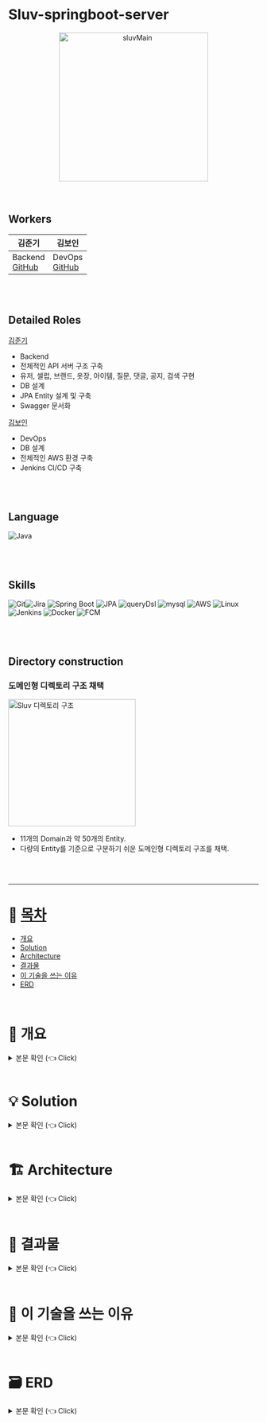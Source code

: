 # Sluv-springboot-server
<div align="center">
<img width="300" alt="sluvMain" src="https://github.com/CELEBIT/sluv-springboot-server/assets/101792740/a3799048-0fe7-4096-ae8c-0b64a8b7b48a">
</div>
<br/><br/>

## Workers
<div align="center">

|김준기|김보인|
|---|---|
| Backend <br>  [GitHub](https://github.com/KJBig)| DevOps <br>  [GitHub](https://github.com/Boin-Kau)|

</div>
<br/><br/>

## Detailed Roles
[김준기](https://github.com/KJBig)
- Backend
- 전체적인 API 서버 구조 구축
- 유저, 셀럽, 브랜드, 옷장, 아이템, 질문, 댓글, 공지, 검색 구현
- DB 설계
- JPA Entity 설계 및 구축
- Swagger 문서화

[김보인](https://github.com/Boin-Kau)
- DevOps
- DB 설계
- 전체적인 AWS 환경 구축
- Jenkins CI/CD 구축

<br/><br/>



## Language
<img alt="Java" src ="https://img.shields.io/badge/Java-007396.svg?&style=for-the-badge&logo=Java&logoColor=white"/>

<br/><br/>

## Skills
<img alt="Git" src ="https://img.shields.io/badge/Git-F05032.svg?&style=for-the-badge&logo=Git&logoColor=white"/><img alt="Jira" src ="https://img.shields.io/badge/Jira-0052CC.svg?&style=for-the-badge&logo=jira&logoColor=white"/>
<img alt="Spring Boot" src ="https://img.shields.io/badge/Spring Boot-6DB33F.svg?&style=for-the-badge&logo=springboot&logoColor=white"/>
<img alt="JPA" src ="https://img.shields.io/badge/jpa-6DB33F.svg?&style=for-the-badge&logo=jpa&logoColor=white"/>
<img alt="queryDsl" src ="https://img.shields.io/badge/querydsl-4479A1.svg?&style=for-the-badge&logo=querydsl&logoColor=white"/>
<img alt="mysql" src ="https://img.shields.io/badge/mysql-4479A1.svg?&style=for-the-badge&logo=mysql&logoColor=white"/>
<img alt="AWS" src ="https://img.shields.io/badge/AWS-232F3E.svg?&style=for-the-badge&logo=amazonaws&logoColor=white"/>
<img alt="Linux" src ="https://img.shields.io/badge/Linux-FCC624.svg?&style=for-the-badge&logo=linux&logoColor=white"/>
<img alt="Jenkins" src ="https://img.shields.io/badge/Jenkins-D24939.svg?&style=for-the-badge&logo=Jenkins&logoColor=white"/>
<img alt="Docker" src ="https://img.shields.io/badge/Docker-4479A1.svg?&style=for-the-badge&logo=Docker&logoColor=white"/>
<img alt="FCM" src ="https://img.shields.io/badge/FCM-FFCA28.svg?&style=for-the-badge&logo=firebase&logoColor=white"/>

<br/><br/>

## Directory construction
### 도메인형 디렉토리 구조 채택
<img width="256" alt="Sluv 디렉토리 구조" src="https://github.com/CELEBIT/sluv-springboot-server/assets/101792740/755f64d8-a017-4280-8c43-d8f779528424">

- 11개의 Domain과 약 50개의 Entity. 
- 다량의 Entity를 기준으로 구분하기 쉬운 도메인형 디렉토리 구조를 채택.

<br/><br/>

---

# :memo: [목차](#index) <a name = "index"></a>

- [개요](#outline)
- [Solution](#solution)
- [Architecture](#architecture)
- [결과물](#result)
- [이 기술을 쓰는 이유](#why)
- [ERD](#erd)


<br>

# :bookmark: 개요 <a name = "outline"></a>

<details>
   <summary> 본문 확인 (👈 Click)</summary>
<br />
 
  - 셀럽이 사용한 아이템을 따라 구매하는 일이 증가하였습니다. 이에 따라 "손민수 아이템"이라는 단어까지 등장하며 인기는 꾸준히 증가하였습니다.
  - 인기가 증가함에 따라 트위터를 중심으로 다양한 SNS에서 손민수 아이템의 정보를 공유하는 계정들이 등장하였습니다.
  - 하지만 SNS로 공유하다 보니, 검색의 범위도 너무 광범위하며 공유자의 입장에서도 불편함이 발생하였습니다.
  - 검색 속도와 공유 속도 및 편의성을 개선하기 위해 서비스 운영을 하고자 합니다.
  <div align="center">
    <img width="700" alt="sluv_intro1" src="https://github.com/CELEBIT/sluv-springboot-server/assets/101792740/d6bac75b-475d-4054-afa7-582cf1c56009">
    <img width="700" alt="sluv_intro2" src="https://github.com/CELEBIT/sluv-springboot-server/assets/101792740/fd0efd3e-73f1-470f-9dd7-7e177ceee072">
    <img width="700" alt="sluv_intro3" src="https://github.com/CELEBIT/sluv-springboot-server/assets/101792740/53c979f6-665e-4aa5-9b9c-0ebee460f067">
  </div>
  

</details>

<br>

# :bulb: Solution <a name = "solution"></a>

<details>
   <summary> 본문 확인 (👈 Click)</summary>
<br />

### 획일화된 정보 형식 및 입력폼
- 검색자의 입장에서 다량의 정보를 획일화된 형식으로 얻을 수 있다.
- 공유자의 입장에서 필요한 정보만 입력할 수 있다.
<br> (많은 정보를 하나하나 텍스트로 입력하기 번거롭다는 점 해결)

### 관심 셀럽 및 필터링 기능
  - 검색자의 입장에서 원하는 셀럽의 정보를 중심으로 검색할 수 있다.
  <br>(방탄소년단 진의 티셔츠 -> 다른 셀럽의 티셔츠가 검색됨을 방지)
  - 검색자의 입장에서 필터링을 통해 원하는 조건의 정보만 검색할 수 있다.
  <br>(방탄소년단 진의 티셔츠 -> 다른 셀럽의 티셔츠가 검색됨을 방지)

### 질문 커뮤니티 및 댓글 기능
- 공유자의 입장에서 정보 공유 시 생기는 부담을 줄일 수 있다.
    <br>(혼자 정보를 공유하다 보니 정보 오전달 및 요청사항 수리에 대한 부담을 해결)
- 검색자의 입장에서 여러명에게 답을 들을 수 있으니, 정제된 정보를 얻을 수 있다.
<br><br/>
</details>

<br>

# :building_construction: Architecture <a name = "architecture"></a>

<details>
   <summary> 본문 확인 (👈 Click)</summary>
<br />
<img width="700" alt="arch" src="https://github.com/CELEBIT/sluv-springboot-server/assets/101792740/972d0587-a326-4de8-9964-9fc0be3a4cfe">

</details>



<br>

# :tada: 결과물 <a name = "result"></a>

<details>
   <summary> 본문 확인 (👈 Click)</summary>
<br/>

### 앱 도입
<div align="center">
<img width="700" alt="intro_result" src="https://github.com/CELEBIT/sluv-springboot-server/assets/101792740/63e9bac9-f139-4940-8cc8-b9f07a8f83c1">
</div>
<br><br/>

- 3개의 소셜 로그인 제공합니다. (카카오, 구글, 애플)
- 약관 등록합니다.
- 프로필 사진, 닉네임을 등록합니다.
- 관심셀럽 선택합니다.

  각 단계에서 앱 종료하는 것을 대비하여 UserStatus를 통해 재접속 시에 첫 단계부터 다시 시작하는 상황을 방지하였습니다.

<br><br/>

### 관심셀럽
<div align="center">
<img width="700" alt="celeb_result" src="https://github.com/CELEBIT/sluv-springboot-server/assets/101792740/8c0c19ae-bae7-4974-aea6-02773b80cfb8">
</div>
<br><br/>

- 관심셀럽 설정을 통해 관심 있는 셀럽의 정보를 위주로 전달합니다.
- 동명이인 셀럽은 프로필을 통해 구분할 수 있습니다.
- 최대 50명까지 설정 가능합니다.

<br><br/>


### 마이페이지
<div align="center">
<img width="700" alt="mypage_result" src="https://github.com/CELEBIT/sluv-springboot-server/assets/101792740/bdac5fde-87a3-4385-95e8-b79c0c7fb546">
</div>
<br><br/>

- 유저별 마이페이지 운영.
- 내 마이페이지와 타인의 마이페이지 정보를 다르게 전달해 줍니다.
- 유저가 작성한 아이템, 유저의 옷장, 관심셀럽, 팔로워, 팔로잉 확인할 수 있습니다.
- 자신의 마이페이지에서 자신이 작성한 커뮤니티와 최근 본컨텐츠, 좋아요 한 게시글들을 확인할 수 있습니다.

<br><br/>

   
### 홈
<div align="center">
<img width="700" alt="home_result" src="https://github.com/CELEBIT/sluv-springboot-server/assets/101792740/f6c9b6f2-d71f-4ba2-9b18-972f6801ea35">
</div>
<br><br/>

- 앱의 홈 화면.
- 여러 셀럽의 아이템을 추천해 줍니다.
- 인기 아이템과 스러버 등을 추천해 줍니다.
- 설정한 관심셀럽들과 관련된 아이템 추천해 줍니다.

<br><br/>

### 커뮤니티 홈
<div align="center">
<img width="700" alt="community_home_result" src="https://github.com/CELEBIT/sluv-springboot-server/assets/101792740/ffae8e50-f221-4dee-a89d-44f21dcc3fb1">
</div>
<br><br/>

- 커뮤니티의 홈 화면.
- 일간, 주간 인기 커뮤니티 게시글 추천해 줍니다.
- 커뮤니티 게시글 타입별 검색을 할 수 있습니다.
   - 찾아주세요 : 셀럽별 필터링
   - 이 중에 뭐 살까 : 투표 상태별 필터링
   - 추천해 줘 : 해시태그별 필터링

<br><br/>

### 커뮤니티

<br><br/>

- 커뮤니티는 4개의 타입으로 구성되어 있습니다.

<br><br/>

#### 찾아주세요
<div align="center">
<img width="500" alt="question_find_result" src="https://github.com/CELEBIT/sluv-springboot-server/assets/101792740/25946a9a-71e1-44d6-af44-d4bda2da9e0d">
</div>
<br><br/>

- 셀럽을 기준으로 아이템을 찾아주는 게시글.
- 아이템 및 사진 첨부할 수 있습니다.


#### 이 중에 뭐 살까
<div align="center">
<img width="500" alt="question_buy_result" src="https://github.com/CELEBIT/sluv-springboot-server/assets/101792740/b77e9456-6b2a-48cb-a4fa-ca8f5c28ab72">
</div>

- 투표를 통해 고민되는 아이템을 추천받는 게시글.
- 아이템, 사진 첨부할 수 있습니다.
- 투표 마감시간 설정할 수 있습니다.

<br><br/>


#### 이거 어때
<div align="center">
<img width="500" alt="question_how_result" src="https://github.com/CELEBIT/sluv-springboot-server/assets/101792740/1a0275a7-9202-4684-9688-5152381cec14">
</div>

- 자유롭게 아이템과 사진을 올려 질문하는 게시글.
- 아이템, 사진 첨부할 수 있습니다.

<br><br/>


#### 추천해 줘
<div align="center">
<img width="500" alt="question_recommend_result" src="https://github.com/CELEBIT/sluv-springboot-server/assets/101792740/55f61e58-8ef9-41b8-9a97-54569e785fe9">
</div>

- 해시태그를 설정하여 주제를 기준으로 질문하고 추천받는 게시글.
- 해시태그 설정을 할 수 있습니다.
- 아이템, 사진 첨부할 수 있습니다.


<br><br/>

### 커뮤니티 댓글
<div align="center">
<img width="500" alt="comment_result" src="https://github.com/CELEBIT/sluv-springboot-server/assets/101792740/6f7c2433-10f6-4dc9-a8ef-975b5ce0d8fb">
</div>

- 커뮤니티 게시글에 아이템/사진을 첨부하여 댓글을 남길 수 있습니다.
- 댓글에 대댓글을 추가할 수 있습니다. 
- 좋아요 기능이 있습니다.

<br><br/>


### 정보공유
<div align="center">
<img width="700" alt="item_result1" src="https://github.com/CELEBIT/sluv-springboot-server/assets/101792740/34789c09-5e2f-42e0-be14-9c9f39f17320">
</div>
<br><br/>

- 필수 정보만 입력해도 되는 입력폼 제공합니다.
- 임시 보관함 기능을 통해 작성을 이어갈 수 있습니다.

<br><br/>

<div align="center">
<img width="700" alt="item_result2" src="https://github.com/CELEBIT/sluv-springboot-server/assets/101792740/65ccec99-8b02-424f-9c4d-8a48cd5ca63e">
</div>
<br><br/>

- 획일화된 정보 게시글을 제공합니다.
- 게시글과 같은 셀럽, 같은 브랜드, 함께 보관한 아이템을 추천해 줍니다.

<br><br/>


### 옷장
<div align="center">
<img width="700" alt="closet_result" src="https://github.com/CELEBIT/sluv-springboot-server/assets/101792740/6709bd2a-1cd1-45d3-84a3-ff46a6ded441">
</div>
<br><br/>

- 관심 있는 아이템 게시글을 옷장에 스크랩할 수 있습니다.
- 기본 옷장은 회원가입 시 제공됩니다.
- 배경 사진과 색, 이름을 변경할 수 있습니다.

<br><br/>



### 검색
<div align="center">
<img width="700" alt="search_result1" src="https://github.com/CELEBIT/sluv-springboot-server/assets/101792740/8e2803aa-d54a-47b0-b4ce-bbbab3ed53f8">
</div>
<br><br/>

- 통합검색을 통해 검색어와 관련된 아이템, 커뮤니티, 사용자를 검색할 수 있습니다.
- 일간 인기 검색어를 노출합니다.
- 필터를 통해 검색할 수 있습니다.

<br><br/>


<div align="center">
<img width="700" alt="search_result2" src="https://github.com/CELEBIT/sluv-springboot-server/assets/101792740/297ff13f-81fa-4867-8887-b718353c9c42">
</div>
<br><br/>

- 통합검색뿐만 아니라 아이템, 커뮤니티, 사용자로 묶어 검색할 수 있습니다.

<br><br/>

</details>

<br>

# :monocle_face: 이 기술을 쓰는 이유 <a name = "why"></a>

<details>
   <summary> 본문 확인 (👈 Click)</summary>
<br />

### SpringBoot 버전

<div align="center">
<img width="500" alt="SpringBoot_version" src="https://github.com/CELEBIT/sluv-springboot-server/assets/101792740/0cb3d0bc-b223-42ae-a5bd-94cb84e1daed")
">
</div>
<br><br/>

- SpringBoot의 버전을 SpringBoot 2와 SpringBoot 3중에서 고민하였습니다.
- 최종적으로 SpringBoot 3을 채택하였습니다.

**[이유1] 최신 버전의 기술로 구현해 보고 싶다는 생각이 가장 컸습니다.**
<div align="center">
<img width="400" alt="startIO" src="https://github.com/CELEBIT/sluv-springboot-server/assets/101792740/62e90d09-3c43-447c-b6bc-91421c1fa9ae")
">
</div>

- Sluv의 Spring 서버 개발을 시작할 당시, [start.spring.io](https://start.spring.io/)에서 추천하는 버전이 SpringBoot 3.0.2였습니다.
- 때문에 해당 버전이 최신 기술이라고 판단하였습니다.
- SpringBoot 2가 관련 레퍼런스가 많았음에도 **최신 기술로 개발해 보고 싶다는 생각**이 들어 SpringBoot 3를 선택하였습니다.

**[이유2] SpringBoot 2에서 SpringBoot 3으로 Migration 시 공수가 클 것이라고 판단했습니다.**
- Sluv이라는 앱을 취업 이후에도 운영할 생각을 가지고 참여했습니다.
- 때문에 추후 SpringBoot 2가 끝나고 SpringBoot 3으로의 Migration이 불가피할 경우 `WebSecurityConfigurerAdapter` 와 같이 Deprecated된 기능과 JAVA 17이 강제되며 발생하는 문법 변화 때문에 공수가 클 것이라고 판단하여 SpringBoot 3로의 개발을 선택하였습니다.


### API 문서화

<div align="center">
<img width="700" alt="API_Doc" src="https://github.com/CELEBIT/sluv-springboot-server/assets/101792740/d4918edf-03a3-4eba-ac1c-f75d007ed6f3">
</div>

- API 문서화를 Swagger와 Spring Rest Doc중에서 고민하였습니다.
- 최종적으로 Swagger를 채택하였습니다.

**[이유1]**

- **Swagger 문서상에서 API를 테스트**할 수 있다는 점이 굉장한 장점으로 다가왔다.
- 해당 기능을 통해 프론트 개발자가 API 문서를 보며 테스트할 수 있고, 실제 개발과 Swagger API 테스트로 2중 테스트가 가능하기 때문에 좋다고 생각했다.
    
    (실제로 프론트 개발자가 API 연동중 에러 발생 시 바로 말하는 것이 아닌, Swagger API 테스트 기능으로 한 번 더 확인해보고 서버 에러인지 여부를 판단할 수 있었다.)
    

**[이유2]**

- 또한 Spring REST Docs는 테스트 코드를 작성해야 문서 생성할 수 있다.
- 때문에 접근성이 떨어진다고 판단하였다.

<br><br/>


### Query DSL

<div align="center">
<img width="500" alt="query_dsl" src="https://github.com/CELEBIT/sluv-springboot-server/assets/101792740/317fd8bd-eecf-42e7-89a2-eed67d3985f1">
</div>
<br><br/>

간단한 기능은 Spring Data JPA가 제공해 주는 CRUD 메소드를 사용하더라도, 복잡한 기능의 경우 JPQL을 사용하여 구현하게 됩니다.

하지만 JPQL의 경우 문자열로 직접 작성하기 때문에 오타 혹은 문법적인 오류가 발생할 수 있습니다. 또한 SQL 문법을 작성하기 때문에 복잡한 구현 시 쿼리문이 길어지며 가독성이 떨어진다는 단점이 있습니다.

다음과 같은 Query DSL의 특징이 JPQL의 단점을 보완하기 때문에 도입하였습니다.

- 문자가 아닌 코드로 쿼리를 작성하여 문법 오류를 쉽게 확인할 수 있습니다.
- 객체를 사용하는 방식과 동일한 작성법을 이용하기 때문에 가독성이 높습니다.
- IDE의 도움을 받을 수 있습니다.

</details>
<br>

# :card_file_box: ERD <a name = "erd"></a>

<details>
   <summary> 본문 확인 (👈 Click)</summary>
<br />

<div align="center">
<img width="912" alt="rds" src="https://github.com/CELEBIT/sluv-springboot-server/assets/101792740/bb324c0c-c057-4e4e-9661-84b9099ae6e2">
</div>
<br><br/>

</details>
